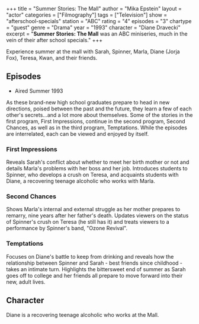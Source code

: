 +++
title = "Summer Stories: The Mall"
author = "Mika Epstein"
layout = "actor"
categories = ["Filmography"]
tags = ["Television"]
show = "afterschool-specials"
station = "ABC"
rating = "4"
episodes = "3"
chartype = "guest"
genre = "Drama"
year = "1993"
character = "Diane Dravecki"
excerpt = "<strong>Summer Stories: The Mall</strong> was an ABC miniseries, much in the vein of their after school specials."
+++

Experience summer at the mall with Sarah, Spinner, Marla, Diane (Jorja Fox), Teresa, Kwan, and their friends.

## Episodes

* Aired Summer 1993

As these brand-new high school graduates prepare to head in new directions, poised between the past and the future, they learn a few of each other's secrets...and a lot more about themselves. Some of the stories in the first program, First Impressions, continue in the second program, Second Chances, as well as in the third program, Temptations. While the episodes are interrelated, each can be viewed and enjoyed by itself.

### First Impressions

Reveals Sarah's conflict about whether to meet her birth mother or not and details Marla's problems with her boss and her job. Introduces students to Spinner, who develops a crush on Teresa, and acquaints students with Diane, a recovering teenage alcoholic who works with Marla.

### Second Chances

Shows Marla's internal and external struggle as her mother prepares to remarry, nine years after her father's death. Updates viewers on the status of Spinner's crush on Teresa (he still has it) and treats viewers to a performance by Spinner's band, "Ozone Revival".

### Temptations

Focuses on Diane's battle to keep from drinking and reveals how the relationship between Spinner and Sarah - best friends since childhood - takes an intimate turn. Highlights the bittersweet end of summer as Sarah goes off to college and her friends all prepare to move forward into their new, adult lives.

## Character

Diane is a recovering teenage alcoholic who works at the Mall.